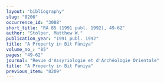 ```yaml
---
layout: "bibliography"
slug: "8206"
occurrence_id: "3088"
short_title: "RA 85 (1991 publ. 1992), 49-62"
author: "Stolper, Matthew W."
publication_year: "1991 publ. 1992"
title: "A Property in Bīt Pāniya"
volume_no_: "85"
pages: "49-62"
journal: "Revue d'Assyriologie et d'Archéologie Orientale"
title: "A Property in Bīt Pāniya"
previous_item: "8209"
---
```

